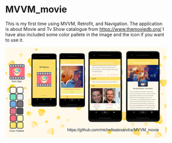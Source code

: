 # MVVM_movie
This is my first time using MVVM, Retrofit, and Navigation. The application is about Movie and Tv Show catalogue from https://www.themoviedb.org/
I have also included some color pallete in the image and the icon if you want to use it.

![](readme.png)
